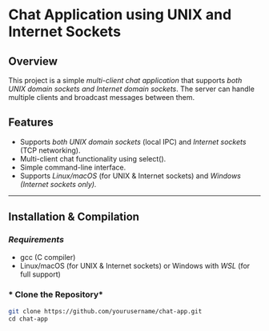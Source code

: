 # Chat Application using UNIX and Internet Sockets

## Overview
This project is a simple *multi-client chat application* that supports *both UNIX domain sockets and Internet domain sockets*. The server can handle multiple clients and broadcast messages between them.

## Features
- Supports *both UNIX domain sockets* (local IPC) and *Internet sockets* (TCP networking).
- Multi-client chat functionality using select().
- Simple command-line interface.
- Supports *Linux/macOS* (for UNIX & Internet sockets) and *Windows (Internet sockets only).*

---

##  Installation & Compilation

### *Requirements*
- gcc (C compiler)
- Linux/macOS (for UNIX & Internet sockets) or Windows with *WSL* (for full support)

### * Clone the Repository*
```bash
git clone https://github.com/yourusername/chat-app.git
cd chat-app
